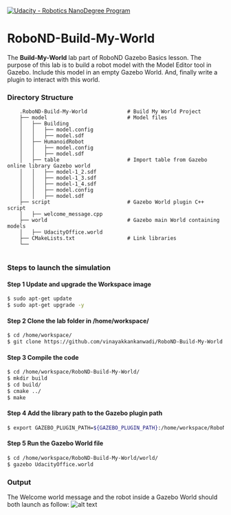 [![Udacity - Robotics NanoDegree Program](https://s3-us-west-1.amazonaws.com/udacity-robotics/Extra+Images/RoboND_flag.png)](https://www.udacity.com/robotics)

# RoboND-Build-My-World
The **Build-My-World** lab part of RoboND Gazebo Basics lesson. The purpose of this lab is to build a robot model with the Model Editor tool in Gazebo. Include this model in an empty Gazebo World. And, finally write a plugin to interact with this world.  

### Directory Structure
```
    .RoboND-Build-My-World             # Build My World Project 
    ├── model                          # Model files 
    │   ├── Building
    │   │   ├── model.config
    │   │   ├── model.sdf
    │   ├── HumanoidRobot
    │   │   ├── model.config
    │   │   ├── model.sdf
    │   ├── table                      # Import table from Gazebo online library Gazebo world
    │   │   ├── model-1_2.sdf
    │   │   ├── model-1_3.sdf
    │   │   ├── model-1_4.sdf
    │   │   ├── model.config
    │   │   ├── model.sdf
    ├── script                         # Gazebo World plugin C++ script      
    │   ├── welcome_message.cpp
    ├── world                          # Gazebo main World containing models 
    │   ├── UdacityOffice.world
    ├── CMakeLists.txt                 # Link libraries 
    └──                              
    
```

### Steps to launch the simulation

#### Step 1 Update and upgrade the Workspace image
```sh
$ sudo apt-get update
$ sudo apt-get upgrade -y
```

#### Step 2 Clone the lab folder in /home/workspace/
```sh
$ cd /home/workspace/
$ git clone https://github.com/vinayakkankanwadi/RoboND-Build-My-World.git RoboND-Build-My-World
```

#### Step 3 Compile the code
```sh
$ cd /home/workspace/RoboND-Build-My-World/
$ mkdir build
$ cd build/
$ cmake ../
$ make
```

#### Step 4 Add the library path to the Gazebo plugin path  
```sh
$ export GAZEBO_PLUGIN_PATH=${GAZEBO_PLUGIN_PATH}:/home/workspace/RoboND-Build-My-World/build
```

#### Step 5 Run the Gazebo World file  
```sh
$ cd /home/workspace/RoboND-Build-My-World/world/
$ gazebo UdacityOffice.world
```

### Output
The Welcome world message and the robot inside a Gazebo World should both launch as follow: 
![alt text](https://github.com/vinayakkankanwadi/RoboND-Build-My-World/blob/main/images/output.PNG)


    
 
